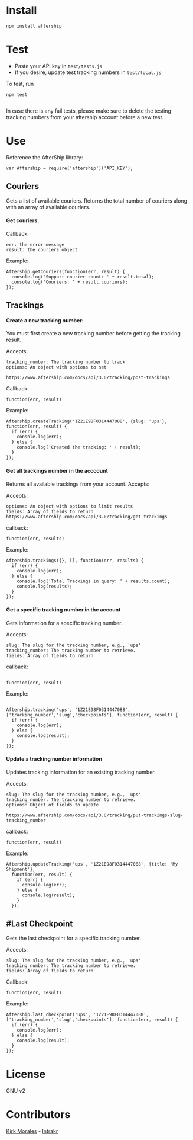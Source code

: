 Install
=========

```
npm install aftership

```

Test
=========

- Paste your API key in ```test/tests.js```
- If you desire, update test tracking numbers in ```test/local.js```

To test, run

```
npm test


```

In case there is any fail tests, please make sure to delete the testing tracking numbers from your aftership account before a new test.


Use
=========

Reference the AfterShip library:

```
var Aftership = require('aftership')('API_KEY');

```

Couriers
-

Gets a list of available couriers. Returns the total number of couriers along with an array of available couriers.

#### Get couriers:

Callback:

```
err: the error message
result: the couriers object

```

Example:

```
Aftership.getCouriers(function(err, result) {
  console.log('Support courier count: ' + result.total);
  console.log('Couriers: ' + result.couriers);
});

```



Trackings
-

#### Create a new tracking number:

You must first create a new tracking number before getting the tracking result.

Accepts:

```
tracking_number: The tracking number to track
options: An object with options to set

https://www.aftership.com/docs/api/3.0/tracking/post-trackings

```

Callback:

```
function(err, result)

```

Example:

```
Aftership.createTracking('1Z21E98F0314447088', {slug: 'ups'}, function(err, result) {
  if (err) {
    console.log(err);
  } else {
    console.log('Created the tracking: ' + result);
  }
});

```


#### Get all trackings number in the acccount

Returns all available trackings from your account. Accepts:

Accepts:

```
options: An object with options to limit results
fields: Array of fields to return
https://www.aftership.com/docs/api/3.0/tracking/get-trackings
```

callback:

```
function(err, results)

```

Example:

```
Aftership.trackings({}, [], function(err, results) {
  if (err) {
    console.log(err);
  } else {
    console.log('Total Trackings in query: ' + results.count);
    console.log(results);
  }
});

```

#### Get a specific tracking number in the account

Gets information for a specific tracking number.

Accepts:

```
slug: The slug for the tracking number, e.g., 'ups'
tracking_number: The tracking number to retrieve.
fields: Array of fields to return

```

callback:

```

function(err, result)

```

Example:

```

Aftership.tracking('ups', '1Z21E98F0314447088', ['tracking_number','slug','checkpoints'], function(err, result) {
  if (err) {
    console.log(err);
  } else {
    console.log(result);
  }
});

```

#### Update a tracking number information

Updates tracking information for an existing tracking number.

Accepts:

```
slug: The slug for the tracking number, e.g., 'ups'
tracking_number: The tracking number to retrieve.
options: Object of fields to update

https://www.aftership.com/docs/api/3.0/tracking/put-trackings-slug-tracking_number

```

callback:

```
function(err, result)

```


Example:

```
Aftership.updateTracking('ups', '1Z21E98F0314447088', {title: 'My Shipment'},
  function(err, result) {
    if (err) {
      console.log(err);
    } else {
      console.log(result);
    }
  });

```

#Last Checkpoint
-

Gets the last checkpoint for a specific tracking number.

Accepts:

```
slug: The slug for the tracking number, e.g., 'ups'
tracking_number: The tracking number to retrieve.
fields: Array of fields to return

```

Callback:

```
function(err, result)

```

Example:

```
Aftership.last_checkpoint('ups', '1Z21E98F0314447088', ['tracking_number','slug','checkpoints'], function(err, result) {
  if (err) {
    console.log(err);
  } else {
    console.log(result);
  }
});

```



License
=========

GNU v2

Contributors
=========

[Kirk Morales] - [Intrakr]

  [Kirk Morales]: https://github.com/knation
  [Intrakr]: http://intrakr.com
